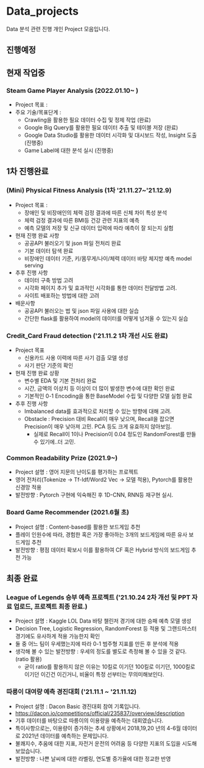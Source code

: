 # Data_projects

Data 분석 관련 진행 개인 Project 모음입니다.

## 진행예정
 
## 현재 작업중

### Steam Game Player Analysis (2022.01.10~ )
- Project 목표 :
- 주요 기술/목표단계 :
  - Crawling을 활용한 필요 데이터 수집 및 정제 작업 (완료)
  - Google Big Query를 활용한 필요 데이터 추출 및 테이블 저장 (완료)
  - Google Data Studio를 활용한 데이터 시각화 및 대시보드 작성, Insight 도출 (진행중)
  - Game Label에 대한 분석 실시 (진행중)

## 1차 진행완료

### (Mini) Physical Fitness Analysis (1차 '21.11.27~'21.12.9)
- Project 목표 : 
  - 장애인 및 비장애인의 체력 검정 결과에 따른 신체 차이 특성 분석
  - 체력 검정 결과에 따른 BMI등 건강 관련 지표의 예측
  - 예측 모델의 저장 및 신규 데이터 입력에 따라 예측이 잘 되는지 실험
- 현재 진행 완료 사항
  - 공공API 불러오기 및 json 파일 전처리 완료
  - 기본 데이터 탐색 완료
  - 비장애인 데이터 기준, 키/몸무게/나이/체력 데이터 바탕 체지방 예측 model serving
- 추후 진행 사항
  - 데이터 구축 방법 고려
  - 시각화 페이지 추가 및 효과적인 시각화를 통한 데이터 전달방법 고려.
  - 사이트 배포하는 방법에 대한 고려
- 배운사항
  - 공공API 불러오는 법 및 json 파일 사용에 대한 실습
  - 간단한 flask를 활용하여 model의 데이터를 어떻게 넘겨올 수 있는지 실습

### Credit_Card Fraud detection ('21.11.2 1차 개선 시도 완료)
- Project 목표
  - 신용카드 사용 이력에 따른 사기 검출 모델 생성
  - 사기 판단 기준의 확인 
- 현재 진행 완료 상황
  - 변수별 EDA 및 기본 전처리 완료
  - 시간, 금액의 이상치 등 이상이 더 많이 발생한 변수에 대한 확인 완료
  - 기본적인 0-1 Encoding을 통한 BaseModel 수립 및 다양한 모델 실험 완료
- 추후 진행 사항
  - Imbalanced data를 효과적으로 처리할 수 있는 방향에 대해 고려.
  - Obstacle : Precision 대비 Recall이 매우 낮으며, Recall을 잡으면 Precision이 매우 낮아져 고민. PCA 등도 크게 유효하지 않아보임.
    - 실제로 Recall이 1이나 Precision이 0.04 정도인 RandomForest를 만들 수 있기에..더 고민.

### Common Readability Prize (2021.9~)
- Project 설명 : 영어 지문의 난이도를 평가하는 프로젝트
- 영어 전처리(Tokenize -> Tf-Idf/Word2 Vec -> 모델 적용), Pytorch를 활용한 신경망 적용
- 발전방향 : Pytorch 구현에 익숙해진 후 1D-CNN, RNN등 재구현 실시.

### Board Game Recommender (2021.6월 초)
- Project 설명 : Content-based를 활용한 보드게임 추천
- 플레이 인원수에 따라, 경험한 혹은 가장 좋아하는 3개의 보드게임에 따른 유사 보드게임 추천
- 발전방향 : 평점 데이터 확보시 이를 활용하여 CF 혹은 Hybrid 방식의 보드게임 추천 가능


## 최종 완료
### League of Legends 승부 예측 프로젝트 ('21.10.24 2차 개선 및 PPT 자료 업로드, 프로젝트 최종 완료.)
- Project 설명 : Kaggle LOL Data 바탕 챌린저 경기에 대한 승패 예측 모델 생성
- Decision Tree, Logistic Regression, RandomForest 등 적용 및 그랜드마스터 경기에도 유사하게 적용 가능한지 확인
- 둘 중 어느 팀이 우세했는지에 따라 0-1 범주형 지표를 만든 후 분석에 적용
- 생각해 볼 수 있는 발전방향 : 우세의 정도를 별도로 측정해 볼 수 있을 것 같다. (ratio 활용)
  - 굳이 ratio를 활용하지 않은 이유는 10킬로 이기던 100킬로 이기던, 1000킬로 이기던 이긴건 이긴거니, 비율이 특정 선부터는 무의미해보인다.

### 따릉이 대여량 예측 경진대회 ('21.11.1 ~ '21.11.12)
- Project 설명 : Dacon Basic 경진대회 참여 기록입니다.
- https://dacon.io/competitions/official/235837/overview/description
- 기후 데이터를 바탕으로 따릉이의 이용량을 예측하는 대회였습니다.
- 특이사항으로는, 이용량이 증가하는 추세 상황에서 2018,19,20 년의 4-6월 데이터로 2021년 데이터를 예측하는 문제입니다.
- 불쾌지수, 추움에 대한 지표, 자전거 운전의 어려움 등 다양한 지표의 도입을 시도해보았습니다.
- 발전방향 : 나쁜 날씨에 대한 라벨링, 연도별 증가율에 대한 정교한 반영
